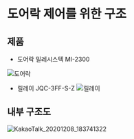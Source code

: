 # 도어락 제어를 위한 구조




## 제품
* 도어락 밀레시스텍 MI-2300

![도어락](https://user-images.githubusercontent.com/71259069/101465606-7f0d2900-3983-11eb-8056-d23ded5b4118.PNG)

* 릴레이 JQC-3FF-S-Z
![릴레이](https://user-images.githubusercontent.com/71259069/101465641-88969100-3983-11eb-9ddc-a872de217201.PNG)




## 내부 구조도
![KakaoTalk_20201208_183741322](https://user-images.githubusercontent.com/71259069/101466459-85e86b80-3984-11eb-9658-fc200c5fd143.jpg)
